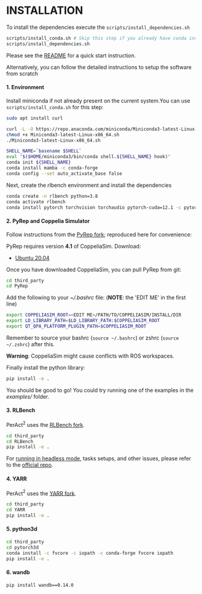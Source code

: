 # INSTALLATION

To install the dependencies execute the `scripts/install_dependencies.sh`

```bash
scripts/install_conda.sh # Skip this step if you already have conda installed.
scripts/install_dependencies.sh
```

Please see the [README](README.md) for a quick start instruction.


Alternatively, you can follow the detailed instructions to setup the software from scratch

#### 1. Environment

Install miniconda if not already present on the current system.You can use `scripts/install_conda.sh` for this step:
```bash
sudo apt install curl 

curl -L -O https://repo.anaconda.com/miniconda/Miniconda3-latest-Linux-x86_64.sh
chmod +x Miniconda3-latest-Linux-x86_64.sh 
./Miniconda3-latest-Linux-x86_64.sh

SHELL_NAME=`basename $SHELL`
eval "$($HOME/miniconda3/bin/conda shell.${SHELL_NAME} hook)"
conda init ${SHELL_NAME}
conda install mamba -c conda-forge
conda config --set auto_activate_base false
```

Next, create the rlbench environment and install the dependencies

```bash
conda create -n rlbench python=3.8
conda activate rlbench
conda install pytorch torchvision torchaudio pytorch-cuda=12.1 -c pytorch -c nvidia
```

#### 2. PyRep and Coppelia Simulator

Follow instructions from the [PyRep fork](https://github.com/markusgrotz/PyRep); reproduced here for convenience:

PyRep requires version **4.1** of CoppeliaSim. Download: 
- [Ubuntu 20.04](https://www.coppeliarobotics.com/files/V4_1_0/CoppeliaSim_Edu_V4_1_0_Ubuntu20_04.tar.xz)

Once you have downloaded CoppeliaSim, you can pull PyRep from git:

```bash
cd third_party
cd PyRep
```

Add the following to your *~/.bashrc* file: (__NOTE__: the 'EDIT ME' in the first line)

```bash
export COPPELIASIM_ROOT=<EDIT ME>/PATH/TO/COPPELIASIM/INSTALL/DIR
export LD_LIBRARY_PATH=$LD_LIBRARY_PATH:$COPPELIASIM_ROOT
export QT_QPA_PLATFORM_PLUGIN_PATH=$COPPELIASIM_ROOT
```

Remember to source your bashrc (`source ~/.bashrc`) or 
zshrc (`source ~/.zshrc`) after this.

**Warning**: CoppeliaSim might cause conflicts with ROS workspaces. 

Finally install the python library:

```bash
pip install -e .
```

You should be good to go!
You could try running one of the examples in the *examples/* folder.

#### 3. RLBench

PerAct$^2$ uses the [RLBench fork](https://github.com/markusgrotz/RLBench). 

```bash
cd third_party
cd RLBench
pip install -e .
```

For [running in headless mode](https://github.com/MohitShridhar/RLBench/tree/peract#running-headless), tasks setups, and other issues, please refer to the [official repo](https://github.com/stepjam/RLBench).

#### 4. YARR

PerAct$^2$ uses the [YARR fork](https://github.com/markusgrotz/YARR).

```bash
cd third_party
cd YARR
pip install -e .
```

#### 5. python3d

```bash
cd third_party
cd pytorch3d
conda install -c fvcore -c iopath -c conda-forge fvcore iopath
pip install -e .
```

#### 6. wandb

```bash
pip install wandb==0.14.0
```






